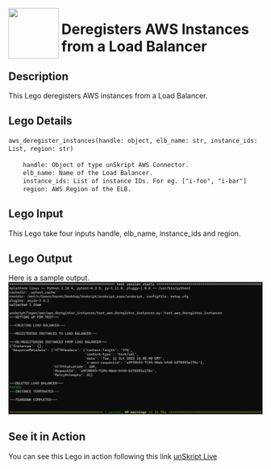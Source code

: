 [<img align="left" src="https://unskript.com/assets/favicon.png" width="100" height="100" style="padding-right: 5px">](https://unskript.com/assets/favicon.png) 
<h1>Deregisters AWS Instances from a Load Balancer </h1>

## Description
This Lego deregisters AWS instances from a Load Balancer.


## Lego Details

    aws_deregister_instances(handle: object, elb_name: str, instance_ids: List, region: str)

        handle: Object of type unSkript AWS Connector.
        elb_name: Name of the Load Balancer.
        instance_ids: List of instance IDs. For eg. ["i-foo", "i-bar"]
        region: AWS Region of the ELB.

## Lego Input

This Lego take four inputs handle, elb_name, instance_ids and region.

## Lego Output
Here is a sample output.
<img src="./1.png">

## See it in Action

You can see this Lego in action following this link [unSkript Live](https://us.app.unskript.io)